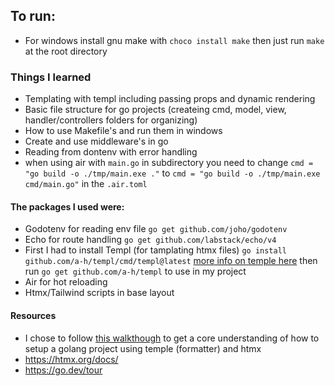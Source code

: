 ## To run:
- For windows install gnu make with `choco install make` then just run `make` at the root directory

### Things I learned
- Templating with templ including passing props and dynamic rendering
- Basic file structure for go projects (createing cmd, model, view, handler/controllers folders for organizing)
- How to use Makefile's and run them in windows 
- Create and use middleware's in go
- Reading from dontenv with error handling 
- when using air with `main.go` in subdirectory you need to change `cmd = "go build -o ./tmp/main.exe ."`
to `cmd = "go build -o ./tmp/main.exe cmd/main.go"` in the `.air.toml`


#### The packages I used were:
- Godotenv for reading env file `go get github.com/joho/godotenv`
- Echo for route handling `go get github.com/labstack/echo/v4`
- First I had to install Templ (for tamplating htmx files) `go install github.com/a-h/templ/cmd/templ@latest`  [more info on temple here](https://github.com/a-h/templ) then run `go get github.com/a-h/templ` to use in my project
- Air for hot reloading
- Htmx/Tailwind scripts in base layout 


#### Resources
- I chose to follow [this walkthough](https://www.youtube.com/watch?v=wttTTFVrQiw&list=WL&index=27) to get a core understanding of how to setup a golang project using temple (formatter) and htmx
- https://htmx.org/docs/
- https://go.dev/tour
 